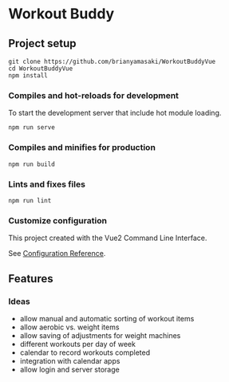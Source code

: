 # Workout Buddy

## Project setup

```
git clone https://github.com/brianyamasaki/WorkoutBuddyVue
cd WorkoutBuddyVue
npm install
```

### Compiles and hot-reloads for development

To start the development server that include hot module loading.

```
npm run serve
```

### Compiles and minifies for production

```
npm run build
```

### Lints and fixes files

```
npm run lint
```

### Customize configuration

This project created with the Vue2 Command Line Interface.

See [Configuration Reference](https://cli.vuejs.org/config/).

## Features

### Ideas

- allow manual and automatic sorting of workout items
- allow aerobic vs. weight items
- allow saving of adjustments for weight machines
- different workouts per day of week
- calendar to record workouts completed
- integration with calendar apps
- allow login and server storage
